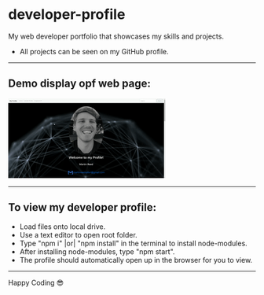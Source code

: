 # developer-profile
My web developer portfolio that showcases my skills and projects.

* All projects can be seen on my GitHub profile.
<hr/>

## Demo display opf web page:
<img src="Demo.gif" alt="Demo display of web page">
<hr/>

## To view my developer profile:
* Load files onto local drive.
* Use a text editor to open root folder.
* Type "npm i" |or| "npm install" in the terminal to install node-modules.
* After installing node-modules, type "npm start".
* The profile should automatically open up in the browser for you to view.
<hr/>

<span>Happy Coding :sunglasses:</span>
